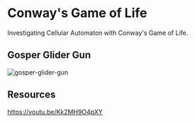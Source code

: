 # Conway's Game of Life

Investigating Cellular Automaton with Conway's Game of Life.

## Gosper Glider Gun
![gosper-glider-gun](https://github.com/JBillson/conways-game-of-life/blob/27e221e1f12e0bfc5c625a70570eb6b42c99f9b4/readme/gosper-glider-gun.gif)

## Resources
https://youtu.be/Kk2MH9O4pXY


